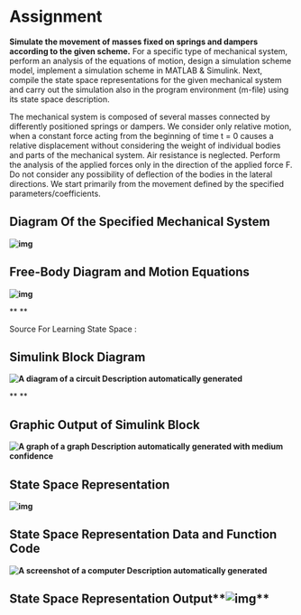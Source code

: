 # Assignment

**Simulate the movement of masses fixed on springs and dampers according to the given scheme.** For a specific type of mechanical system, perform an analysis of the equations of motion, design a simulation scheme model, implement a simulation scheme in MATLAB & Simulink. Next, compile the state space representations for the given mechanical system and carry out the simulation also in the program environment (m-file) using its state space description.

The mechanical system is composed of several masses connected by differently positioned springs or dampers. We consider only relative motion, when a constant force acting from the beginning of time t = 0 causes a relative displacement without considering the weight of individual bodies and parts of the mechanical system. Air resistance is neglected. Perform the analysis of the applied forces only in the direction of the applied force F. Do not consider any possibility of deflection of the bodies in the lateral directions. We start primarily from the movement defined by the specified parameters/coefficients.

## **Diagram Of the Specified Mechanical System**

**![img](file:///C:/Users/ess/AppData/Local/Temp/msohtmlclip1/01/clip_image002.jpg)**



## **Free-Body Diagram and Motion Equations**

**![img](file:///C:/Users/ess/AppData/Local/Temp/msohtmlclip1/01/clip_image004.jpg)**

**
**

 Source For Learning State Space : 

[YouTube]: https://www.youtube.com/watch?v=vXuTCgS8-rU&amp

 



## **Simulink Block Diagram** 

**![A diagram of a circuit  Description automatically generated](file:///C:/Users/ess/AppData/Local/Temp/msohtmlclip1/01/clip_image006.png)**

**
**

## **Graphic Output of Simulink Block**

**![A graph of a graph  Description automatically generated with medium confidence](file:///C:/Users/ess/AppData/Local/Temp/msohtmlclip1/01/clip_image008.png)**

## **State Space Representation** 

**![img](file:///C:/Users/ess/AppData/Local/Temp/msohtmlclip1/01/clip_image010.jpg)**

## **State Space Representation Data and Function Code**

**![A screenshot of a computer  Description automatically generated](file:///C:/Users/ess/AppData/Local/Temp/msohtmlclip1/01/clip_image012.png)**

## **State Space Representation Output****![img](file:///C:/Users/ess/AppData/Local/Temp/msohtmlclip1/01/clip_image014.png)**
